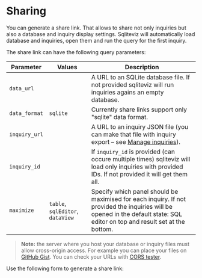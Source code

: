# Sharing

You can generate a share link. That allows to share not only inquiries but also
a database and inquiry display settings. Sqliteviz will automatically load 
database and inquiries, open them and run the query for the first inquiry.

The share link can have the following query parameters:

| Parameter    | Values                           | Description |
|--------------|----------------------------------|-------------|
| `data_url`   |                                  | A URL to an SQLite database file. If not provided sqliteviz will run inquiries agains an empty database.|
| `data_format`|`sqlite`                          | Currently share links support only "sqlite" data format.
| `inquiry_url`|                                  | A URL to an inquiry JSON file (you can make that file with inquiry export – see [Manage inquiries][3]).|
| `inquiry_id` |                                  | If `inquiry_id` is provided (can occure multiple times) sqliteviz will load only inquiries with provided IDs. If not provided it will get them all.|
| `maximize`   | `table`, `sqlEditor`, `dataView` | Specify which panel should be maximised for each inquiry. If not provided the inquiries will be opened in the default state: SQL editor on top and result set at the bottom.|

> **Note:** the server where you host your database or inquiry files must allow 
cross-origin access. For example you can place your files on [GitHub Gist][1]. 
You can check your URLs with [CORS tester][2].

Use the following form to generate a share link:

[1]: https://gist.github.com/
[2]: https://cors-test.codehappy.dev/?origin=https%3A%2F%2Fsqliteviz.com%2F&method=get
[3]: ../Manage-inquiries